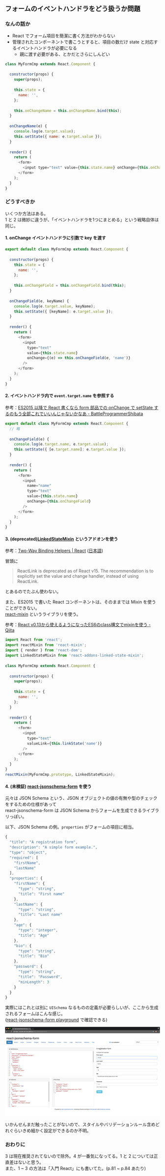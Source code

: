 フォームのイベントハンドラをどう扱うか問題
------------------------------------------

### なんの話か

- React でフォーム項目を簡潔に書く方法がわからない
- 管理されたコンポーネントで書こうとすると、項目の数だけ state と対応するイベントハンドラが必要になる
    - 親に渡す必要がある、とかだとさらにしんどい

```javascript
class MyFormCmp extends React.Component {

  constructor(props) {
    super(props);

    this.state = {
      name: '',
    };

    this.onChangeName = this.onChangeName.bind(this);
  }

  onChangeName(e) {
    console.log(e.target.value);
    this.setState({ name: e.target.value });
  }

  render() {
    return (
      <form>
        <input type="text" value={this.state.name} onChange={this.onChangeName} />
      </form>
    );
  }
}
```

### どうすべきか

いくつか方法はある。  
1 と 2 は微妙に違うが、「イベントハンドラを1つにまとめる」という戦略自体は同じ。

#### 1. onChange イベントハンドラに引数で key を渡す

```javascript
export default class MyFormCmp extends React.Component {

  constructor(props) {
    this.state = {
      name: '',
    };

    this.onChangeField = this.onChangeField.bind(this);
  }

  onChangeField(e, keyName) {
    console.log(e.target.value, keyName);
    this.setState({ [keyName]: e.target.value });
  }

  render() {
    return (
      <form>
        <input
          type="text"
          value={this.state.name}
          onChange={(e) => this.onChangeField(e, 'name')}
        />
      </form>
    );
  }
}
```

#### 2. イベントハンドラ内で `event.target.name` を参照する

参考：[ES2015 以降で React 書くなら form 部品での onChange で setState するのもう全部これでいいんじゃないかなあ - BattleProgrammerShibata](http://bps-tomoya.hateblo.jp/entry/2016/05/25/154401)

```javascript
export default class MyFormCmp extends React.Component {
  // 略

  onChangeField(e) {
    console.log(e.target.name, e.target.value);
    this.setState({ [e.target.name]: e.target.value });
  }

  render() {
    return (
      <form>
        <input
          name="name"
          type="text"
          value={this.state.name}
          onChange={this.onChangeField}
        />
      </form>
    );
  }
}
```

#### 3. (deprecated)[LinkedStateMixin](https://www.npmjs.com/package/react-addons-linked-state-mixin) というアドオンを使う

参考：[Two-Way Binding Helpers | React](https://facebook.github.io/react/docs/two-way-binding-helpers.html) ([日本語](https://facebook.github.io/react/docs/two-way-binding-helpers-ja-JP.html))

冒頭に

> ReactLink is deprecated as of React v15. The recommendation is to explicitly set the value and change handler, instead of using ReactLink.

とあるのでたぶん使わない。

また、ES2015 で書いた React コンポーネントは、そのままでは Mixin を使うことができない。  
[react-mixin](https://github.com/brigand/react-mixin) というライブラリを使う。

参考：[React v0.13から使えるようになったES6のclass構文でmixinを使う - Qiita](http://qiita.com/enu-kuro/items/d21aeff1f3c11cda008f)

```javascript
import React from 'react';
import reactMixin from 'react-mixin';
import { render } from 'react-dom';
import LinkedStateMixin from 'react-addons-linked-state-mixin';

class MyFormCmp extends React.Component {

  constructor(props) {
    super(props);

    this.state = {
      name: '',
    };
  }

  render() {
    return (
      <form>
        <input
          type="text"
          valueLink={this.linkState('name')}
        />
      </form>
    );
  }
}
reactMixin(MyFormCmp.prototype, LinkedStateMixin);
```

#### 4. (未検証) [react-jsonschema-form](https://github.com/mozilla-services/react-jsonschema-form) を使う

元々は JSON Schema という、JSON オブジェクトの値の有無や型のチェックをするための仕様があって  
react-jsonschema-form は JSON Schema からフォームを生成できるライブラリっぽい。

以下、JSON Schema の例。`properties` がフォームの項目に相当。

```javascript
{
  "title": "A registration form",
  "description": "A simple form example.",
  "type": "object",
  "required": [
    "firstName",
    "lastName"
  ],
  "properties": {
    "firstName": {
      "type": "string",
      "title": "First name"
    },
    "lastName": {
      "type": "string",
      "title": "Last name"
    },
    "age": {
      "type": "integer",
      "title": "Age"
    },
    "bio": {
      "type": "string",
      "title": "Bio"
    },
    "password": {
      "type": "string",
      "title": "Password",
      "minLength": 3
    }
  }
}
```

実際にはこれとは別に `UISchema` なるものの定義が必要らしいが、ここから生成されるフォームはこんな感じ。  
([react-jsonschema-form playground](https://mozilla-services.github.io/react-jsonschema-form/) で確認できる)

![](./images/react-jsonschema-form.png)


いかんせんまだ触ったことがないので、スタイルやバリデーションルール含めどれぐらいきめ細かく設定ができるのか不明。

### おわりに

3 は現在推奨されてないので除外。4 が一番気になってる。1 と 2 については正直差はないと思う。  
また、1 ~ 3 の方法は「入門 React」にも書いてた。(p.81 ~ p.84 あたり)
